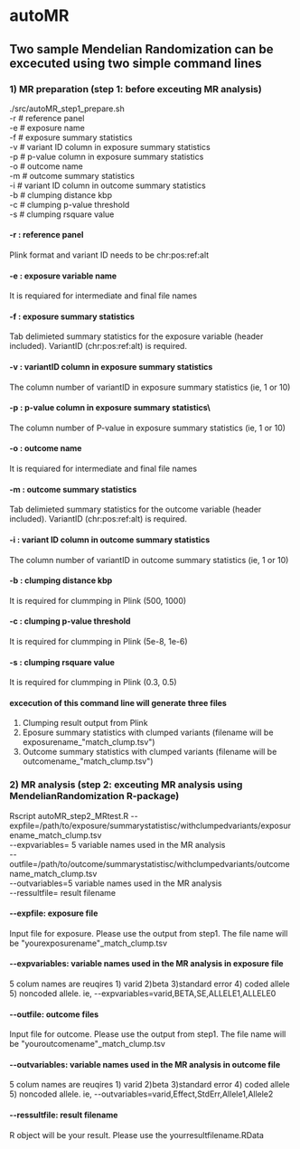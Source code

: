 # autoMR
## Two sample Mendelian Randomization can be excecuted using two simple command lines
### 1) MR preparation (step 1: before exceuting MR analysis)
./src/autoMR_step1_prepare.sh \
-r # reference panel\
-e # exposure name \
-f # exposure summary statistics\
-v # variant ID column in exposure summary statistics \
-p # p-value column in exposure summary statistics\
-o # outcome name\
-m # outcome summary statistics \
-i # variant ID column in outcome summary statistics\
-b # clumping distance kbp\
-c # clumping p-value  threshold \
-s # clumping rsquare value

#### -r : reference panel
Plink format and variant ID needs to be chr:pos:ref:alt
#### -e : exposure variable name
It is requiared for intermediate and final file names
#### -f : exposure summary statistics
Tab delimieted summary statistics for the exposure variable (header included). VariantID (chr:pos:ref:alt) is required.
#### -v : variantID column in exposure summary statistics
The column number of variantID in exposure summary statistics (ie, 1 or 10)
#### -p : p-value column in exposure summary statistics\
The column number of P-value in exposure summary statistics (ie, 1 or 10)
#### -o : outcome name
It is requiared for intermediate and final file names
#### -m : outcome summary statistics
Tab delimieted summary statistics for the outcome variable (header included). VariantID (chr:pos:ref:alt) is required.
#### -i : variant ID column in outcome summary statistics
The column number of variantID in outcome summary statistics (ie, 1 or 10)
#### -b : clumping distance kbp
It is required for clummping in Plink (500, 1000)
#### -c : clumping p-value  threshold
It is required for clummping in Plink (5e-8, 1e-6)
#### -s : clumping rsquare value
It is required for clummping in Plink (0.3, 0.5)

#### excecution of this command line will generate three files
1) Clumping result output from Plink
2) Eposure summary statistics with clumped variants (filename will be exposurename_"match_clump.tsv")
3) Outcome summary statistics with clumped variants (filename will be outcomename_"match_clump.tsv")

### 2) MR analysis (step 2: exceuting MR analysis using MendelianRandomization R-package)
Rscript autoMR_step2_MRtest.R
--expfile=/path/to/exposure/summarystatistisc/withclumpedvariants/exposurename_match_clump.tsv \
--expvariables= 5 variable names used in the MR analysis  \
--outfile=/path/to/outcome/summarystatistisc/withclumpedvariants/outcomename_match_clump.tsv \
--outvariables=5 variable names used in the MR analysis  \
--ressultfile= result filename

#### --expfile: exposure file
Input file for exposure. Please use the output from step1. The file name will be "yourexposurename"_match_clump.tsv
#### --expvariables: variable names used in the MR analysis in exposure file
5 colum names are reuqires 1) varid 2)beta 3)standard error 4) coded allele 5) noncoded allele.
ie, --expvariables=varid,BETA,SE,ALLELE1,ALLELE0
#### --outfile: outcome files
Input file for outcome. Please use the output from step1. The file name will be "youroutcomename"_match_clump.tsv
#### --outvariables: variable names used in the MR analysis in outcome file
5 colum names are reuqires 1) varid 2)beta 3)standard error 4) coded allele 5) noncoded allele.
ie, --outvariables=varid,Effect,StdErr,Allele1,Allele2
#### --ressultfile: result filename
R object will be your result. Please use the yourresultfilename.RData
